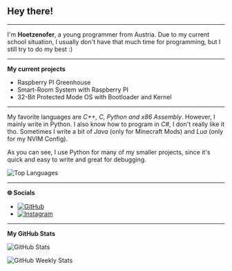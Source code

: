 ## Hey there!

---

I'm **Hoetzenofer**, a young programmer from Austria.
Due to my current school situation, I usually don't have that much time for programming, but I still try to do my best :)

---

**My current projects**
- Raspberry PI Greenhouse
- Smart-Room System with Raspberry PI
- 32-Bit Protected Mode OS with Bootloader and Kernel

---

My favorite languages are _C++, C, Python and x86 Assembly_. However, I mainly write in Python.
I also know how to program in _C#_, I don't really like it tho.
Sometimes I write a bit of _Java_ (only for Minecraft Mods) and _Lua_ (only for my NVIM Config).

As you can see, I use Python for many of my smaller projects, since it's quick and easy to write and great for debugging.

![Top Languages](https://github-readme-stats.vercel.app/api/top-langs/?username=hoetzenofer&layout=compact&theme=dark)

---

**🌐 Socials**  
- [![GitHub](https://img.shields.io/badge/GitHub-000000?style=flat&logo=github&logoColor=white)](https://github.com/hoetzenofer)
- [![Instagram](https://img.shields.io/badge/Instagram-E4405F?style=flat&logo=instagram&logoColor=white)](https://instagram.com/hoetzenofer)

---

**My GitHub Stats**

![GitHub Stats](https://github-profile-summary-cards.vercel.app/api/cards/profile-details?username=hoetzenofer&theme=dark)

![GitHub Weekly Stats](https://github-readme-streak-stats.herokuapp.com/?user=hoetzenofer&theme=dark)

<!--
**hoetzenofer/hoetzenofer** is a ✨ _special_ ✨ repository because its `README.md` (this file) appears on your GitHub profile.

Here are some ideas to get you started:

- 🔭 I’m currently working on ...
- 🌱 I’m currently learning ...
- 👯 I’m looking to collaborate on ...
- 🤔 I’m looking for help with ...
- 💬 Ask me about ...
- 📫 How to reach me: ...
- 😄 Pronouns: ...
- ⚡ Fun fact: ...
-->

